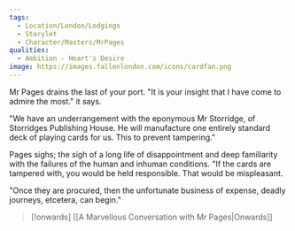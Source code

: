 ```yaml
---
tags:
  - Location/London/Lodgings 
  - Storylet
  - Character/Masters/MrPages
qualities:
  - Ambition - Heart's Desire
image: https://images.fallenlondon.com/icons/cardfan.png
---
```

Mr Pages drains the last of your port. "It is your insight that I have come to admire the most." it says.

"We have an underrangement with the eponymous Mr Storridge, of Storridges Publishing House. He will manufacture one entirely standard deck of playing cards for us. This to prevent tampering."

Pages sighs; the sigh of a long life of disappointment and deep familiarity with the failures of the human and inhuman conditions. "If the cards are tampered with, you would be held responsible. That would be mispleasant.

"Once they are procured, then the unfortunate business of expense, deadly journeys, etcetera, can begin."

> [!onwards] [[A Marvellous Conversation with Mr Pages|Onwards]]